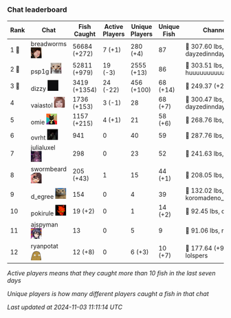 ### Chat leaderboard
| Rank | Chat | Fish Caught | Active Players | Unique Players | Unique Fish | Channel Record 🎊 |
|------|------|-------------|----------------|----------------|-------------|-------------------|
| 1 🥇  | breadworms ![breadworms](https://raw.githubusercontent.com/blableblup/gofish/main/images/players/breadworms.png) | 56684 (+272) | 7 (+1) | 280 (+4) | 87 | 🦑 307.60 lbs, dayzedinndaydreams |
| 2 🥈  | psp1g ![psp1g](https://raw.githubusercontent.com/blableblup/gofish/main/images/players/psp1g.png) | 52811 (+979) | 19 (-3) | 2555 (+13) | 86 | 🐳 303.51 lbs, huuuuuuuuuuuuuuuuuuuuuurz |
| 3 🥉  | dizzy ![dizzy](https://raw.githubusercontent.com/blableblup/gofish/main/images/players/dizzy.png) | 3419 (+1354) | 24 (-22) | 456 (+100) | 68 (+14) | 🐳 249.37 (+21.26) lbs, vagdi |
| 4  | vaiastol ![vaiastol](https://raw.githubusercontent.com/blableblup/gofish/main/images/players/vaiastol.png) | 1736 (+153) | 3 (-1) | 28 | 68 (+7) | 🐳 300.47 lbs, dayzedinndaydreams |
| 5  | omie ![omie](https://raw.githubusercontent.com/blableblup/gofish/main/images/players/omie.png) | 1157 (+215) | 4 (+1) | 21 | 58 (+6) | 🐉 268.76 lbs, ritaaww |
| 6  | ovrht ![ovrht](https://raw.githubusercontent.com/blableblup/gofish/main/images/players/ovrht.png) | 941 | 0 | 40 | 59 | 🐳 287.76 lbs, ovrht |
| 7  | julialuxel ![julialuxel](https://raw.githubusercontent.com/blableblup/gofish/main/images/players/julialuxel.png) | 298 | 0 | 23 | 52 | 🦕 241.63 lbs, toastyso |
| 8  | swormbeard ![swormbeard](https://raw.githubusercontent.com/blableblup/gofish/main/images/players/swormbeard.png) | 205 (+43) | 1 | 15 | 44 (+1) | 🐳 208.05 lbs, larrahey |
| 9  | d_egree ![d_egree](https://raw.githubusercontent.com/blableblup/gofish/main/images/players/d_egree.png) | 154 | 0 | 4 | 39 | 🐊 132.02 lbs, koromadeno_shogun |
| 10  | pokirule ![pokirule](https://raw.githubusercontent.com/blableblup/gofish/main/images/players/pokirule.png) | 19 (+2) | 0 | 1 | 14 (+2) | 🐙 92.45 lbs, osnyisdead |
| 11  | ajspyman ![ajspyman](https://raw.githubusercontent.com/blableblup/gofish/main/images/players/ajspyman.png) | 13 | 0 | 5 | 9 | 🐬 91.06 lbs, respirate_ |
| 12  | ryanpotat ![ryanpotat](https://raw.githubusercontent.com/blableblup/gofish/main/images/players/ryanpotat.png) | 12 (+8) | 0 | 6 (+3) | 10 (+7) | 🦕 177.64 (+93.79) lbs, lolspers |

_Active players means that they caught more than 10 fish in the last seven days_

_Unique players is how many different players caught a fish in that chat_

_Last updated at 2024-11-03 11:11:14 UTC_